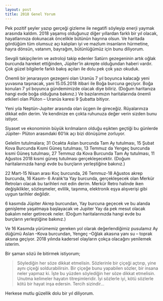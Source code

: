 ```yaml
---
layout: post
title: 2018 Genel Yorum
---
```


Pek pozitif şeyler yazıp gerçeği gizleme ile negatifi söyleyip enerji yaymak arasında kaldım. 2018 yaşamış olduğunuz diğer yıllardan farklı bir yıl olacak, hayatlarınıza dokunacak öncelikle bütünün hayrına olsun. Ve haritada gördüğüm tüm olumsuz açı kalıpları iyi ve mazlum insanların hürmetine, hayra dönsün, vatanım, bayrağım, bütünlüğümüz için bunu diliyorum.

Sevgili takipçilerim ve astroloji takip edenler Satürn gezegeninin artık oğlak burcunda hareket ettiğinden, Jüpiter’in akrepte olduğundan haberi vardır. Çok güzel bilgilerle farklı bakış açıları ile dolu pek çok yazı okuduk.

Önemli bir jenarasyon gezegeni olan Uranüs 7 yıl boyunca kalacağı yeni yuvasına taşınacak, yani 15.05.2018 itibari ile Boğa burcuna geçiyor. Boğa konuları 7 yıl boyunca gündemimizde olacak diye biliriz. (Doğum haritanıza hangi evde boğa olduğuna bakınız.) Ve bazılarımızın haritalarında önemli etkileri olan Plüton – Uranüs karesi 9 Şubatta bitiyor.

Yeni yıla Neptün-Jupiter arasında olan üçgen ile gireceğiz. Rüyalarınıza dikkat edin derim. Ve kendinize en çokta ruhunuza değer verin sizden bunu istiyor.

Siyaset ve ekonominin büyük kırılmaların olduğu eşikten geçtiği bu günlerde Jüpiter- Plüton arasındaki 60’lık açı bizi dönüşüme zorluyor.

Gelelim tutulmalara; 31 Ocakta Aslan burcunda Tam Ay tutulması, 15 Şubat Kova Burcunda Kısmi Güneş tutulması, 13 Temmuz da Yengeç burcunda kısmi Güneş tutulması, 27 Temmuz da Kova Burcunda Tam Ay tutulması, 11 Ağustos 2018 kısmi güneş tutulması gerçekleşecektir. (Doğum haritalarınızda hangi evde bu burçların yerleştiğine bakınız.)

22 Mart-15 Nisan arası Koç burcunda, 26 Temmuz-18 Ağustos akrep burcunda, 16 Kasım- 6 Aralık'ta Yay burcunda, gerçekleşecek olan Merkür Retroları olacak bu tarihleri not edin derim. Merkür Retro halinde iken değişiklikler, sözleşmeler, evlilik, taşınma, elektronik eşya alışverişi gibi uygun tarihler değildir.

6 kasımda Jüpiter Akrep burcundan, Yay burcuna geçecek ve bu alanda genişleme yaşatmaya başlayacak ve Jupiter Yay da pek mesut olacak bakalım neler getirecek neler. (Doğum haritalarınızda hangi evde bu burçların yerleştiğine bakınız.)

Ve 16 Kasımda yürümemiz gereken yol olarak değerlendiğimiz pusulamız Ay düğümü Aslan –Kova burcundan, Yengeç –Oğlak akasına yanı su – toprak aksına geçiyor. 2018 yılında kadersel olayların çokça olacağını yenilemek isterim.

Bir şaman sözü ile bitirmek istiyorum;

> Söylediğin her söze dikkat etmelisin. Sözlerinle bir çiçeği açtırıp, yine aynı çiçeği soldurabilirsin. Bir çiçeğe bunu yapabilen sözler, bir insana neler yapmaz ki. İşte bu yüzden söylediğin her söze dikkat etmelisin. Unutma kelimeler hayatın titreşimleridir. İyi sözlerle iyi, kötü sözlerle kötü bir hayat inşa edersin. Tercih sizindir…

Herkese mutlu güzellik dolu bir yıl diliyorum.